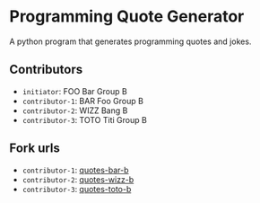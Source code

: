 ﻿# Programming Quote Generator

A python program that generates programming quotes and jokes.

## Contributors
- `initiator`: FOO Bar Group B
- `contributor-1`: BAR Foo Group B
- `contributor-2`: WIZZ Bang B 
- `contributor-3`: TOTO Titi Group B 

## Fork urls
- `contributor-1`: [quotes-bar-b](url-1)
- `contributor-2`: [quotes-wizz-b](url-2)
- `contributor-3`: [quotes-toto-b](url-3)
